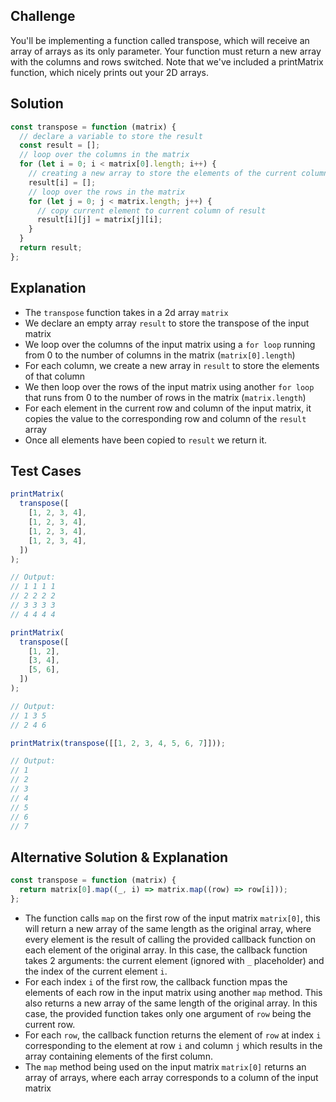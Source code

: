 ## Challenge

You'll be implementing a function called transpose, which will receive an array of arrays as its only parameter. Your function must return a new array with the columns and rows switched. Note that we've included a printMatrix function, which nicely prints out your 2D arrays.

## Solution

```javascript
const transpose = function (matrix) {
  // declare a variable to store the result
  const result = [];
  // loop over the columns in the matrix
  for (let i = 0; i < matrix[0].length; i++) {
    // creating a new array to store the elements of the current column
    result[i] = [];
    // loop over the rows in the matrix
    for (let j = 0; j < matrix.length; j++) {
      // copy current element to current column of result
      result[i][j] = matrix[j][i];
    }
  }
  return result;
};
```

## Explanation

- The `transpose` function takes in a 2d array `matrix`
- We declare an empty array `result` to store the transpose of the input matrix
- We loop over the columns of the input matrix using a `for loop` running from 0 to the number of columns in the matrix (`matrix[0].length`)
- For each column, we create a new array in `result` to store the elements of that column
- We then loop over the rows of the input matrix using another `for loop` that runs from 0 to the number of rows in the matrix (`matrix.length`)
- For each element in the current row and column of the input matrix, it copies the value to the corresponding row and column of the `result` array
- Once all elements have been copied to `result` we return it.

## Test Cases

```javascript
printMatrix(
  transpose([
    [1, 2, 3, 4],
    [1, 2, 3, 4],
    [1, 2, 3, 4],
    [1, 2, 3, 4],
  ])
);

// Output:
// 1 1 1 1
// 2 2 2 2
// 3 3 3 3
// 4 4 4 4

printMatrix(
  transpose([
    [1, 2],
    [3, 4],
    [5, 6],
  ])
);

// Output:
// 1 3 5
// 2 4 6

printMatrix(transpose([[1, 2, 3, 4, 5, 6, 7]]));

// Output:
// 1
// 2
// 3
// 4
// 5
// 6
// 7
```

## Alternative Solution & Explanation

```javascript
const transpose = function (matrix) {
  return matrix[0].map((_, i) => matrix.map((row) => row[i]));
};
```

- The function calls `map` on the first row of the input matrix `matrix[0]`, this will return a new array of the same length as the original array, where every element is the result of calling the provided callback function on each element of the original array. In this case, the callback function takes 2 arguments: the current element (ignored with `_` placeholder) and the index of the current element `i`.
- For each index `i` of the first row, the callback function mpas the elements of each row in the input matrix using another `map` method. This also returns a new array of the same length of the original array. In this case, the provided function takes only one argument of `row` being the current row.
- For each `row`, the callback function returns the element of `row` at index `i` corresponding to the element at row `i` and column `j` which results in the array containing elements of the first column.
- The `map` method being used on the input matrix `matrix[0]` returns an array of arrays, where each array corresponds to a column of the input matrix
